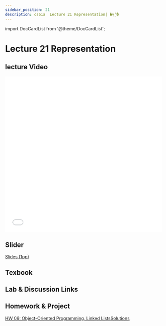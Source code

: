 ```yaml
---
sidebar_position: 21
description: cs61a  Lecture 21 Representation| �γ̱ʼ� 
---
```

import DocCardList from '@theme/DocCardList';

# Lecture 21 Representation
## lecture Video

<iframe src="//player.bilibili.com/player.html?aid=277746636&bvid=BV17c411f78k&cid=1311465503&p=1&high_quality=1&danmaku=0" scrolling="no" border="0" frameborder="no" framespacing="0" allowfullscreen="true" allowfullscreen="allowfullscreen" width="100%" height="500" scrolling="no" frameborder="0" sandbox="allow-top-navigation allow-same-origin allow-forms allow-scripts"> </iframe>

## Slider
[Slides (1pp)](/resource/cs61a/21-Representation_1pp.pdf)
## Texbook


## Lab & Discussion Links


## Homework & Project
[HW 06: Object-Oriented Programming, Linked Lists](./homework/hw06.md)[Solutions](./homework/sol-hw06.md)


<DocCardList />

